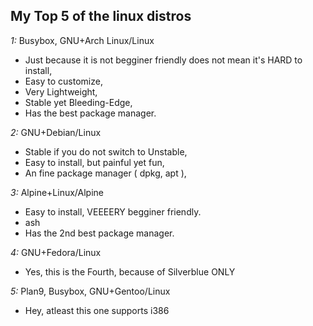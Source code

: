 ## My Top 5 of the linux distros
*1:* Busybox, GNU+Arch Linux/Linux
* Just because it is not begginer friendly does not mean it's HARD to install,
* Easy to customize,
* Very Lightweight,
* Stable yet Bleeding-Edge,
* Has the best package manager.

*2:* GNU+Debian/Linux

* Stable if you do not switch to Unstable,
* Easy to install, but painful yet fun,
* An fine package manager ( dpkg, apt ),

*3:* Alpine+Linux/Alpine

* Easy to install, VEEEERY begginer friendly.
* ash
* Has the 2nd best package manager.

*4:* GNU+Fedora/Linux

* Yes, this is the Fourth, because of Silverblue ONLY

*5:* Plan9, Busybox, GNU+Gentoo/Linux

* Hey, atleast this one supports i386

